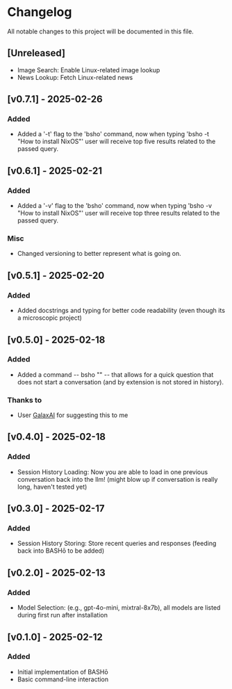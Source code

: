 # Changelog

All notable changes to this project will be documented in this file.

## [Unreleased]
- Image Search: Enable Linux-related image lookup
- News Lookup: Fetch Linux-related news

## [v0.7.1] - 2025-02-26
### Added
- Added a '-t' flag to the 'bsho' command, now when typing 'bsho -t "How to install NixOS"' user will receive top five results related to the passed query.

## [v0.6.1] - 2025-02-21
### Added
- Added a '-v' flag to the 'bsho' command, now when typing 'bsho -v "How to install NixOS"' user will receive top three results related to the passed query.
### Misc
- Changed versioning to better represent what is going on.

## [v0.5.1] - 2025-02-20
### Added
- Added docstrings and typing for better code readability (even though its a microscopic project)

## [v0.5.0] - 2025-02-18
### Added
- Added a command -- bsho "<question>" -- that allows for a quick question that does not start a conversation (and by extension is not stored in history).
### Thanks to
- User [GalaxAI](https://github.com/GalaxAI) for suggesting this to me

## [v0.4.0] - 2025-02-18
### Added
- Session History Loading: Now you are able to load in one previous conversation back into the llm! (might blow up if conversation is really long, haven't tested yet)

## [v0.3.0] - 2025-02-17
### Added
- Session History Storing: Store recent queries and responses (feeding back into BASHō to be added)

## [v0.2.0] - 2025-02-13
### Added
- Model Selection: (e.g., gpt-4o-mini, mixtral-8x7b), all models are listed during first run after installation 

## [v0.1.0] - 2025-02-12
### Added
- Initial implementation of BASHō
- Basic command-line interaction